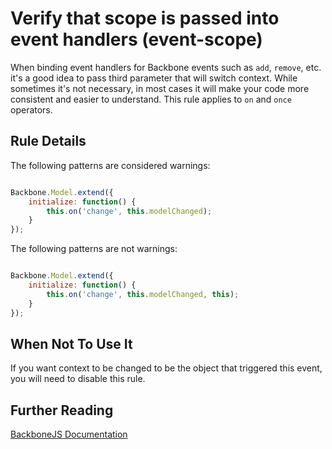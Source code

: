 # Verify that scope is passed into event handlers (event-scope)

When binding event handlers for Backbone events such as `add`, `remove`, etc. it's a good idea to pass third parameter that will switch context. While sometimes it's not necessary, in most cases it will make your code more consistent and easier to understand. This rule applies to `on` and `once` operators.

## Rule Details

The following patterns are considered warnings:

```js

Backbone.Model.extend({
    initialize: function() {
        this.on('change', this.modelChanged); 
    }
});

```

The following patterns are not warnings:

```js

Backbone.Model.extend({
    initialize: function() {
        this.on('change', this.modelChanged, this);
    }
});

```

## When Not To Use It

If you want context to be changed to be the object that triggered this event, you will need to disable this rule.

## Further Reading

[BackboneJS Documentation](http://backbonejs.org/#Events-on)
